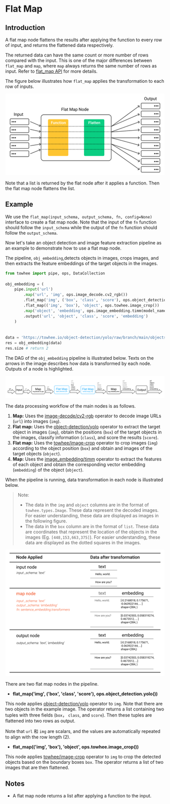 # Flat Map

## Introduction

A flat map node flattens the results after applying the function to every row of input, and returns the flattened data respectively.

The returned data can have the same count or more number of rows compared with the input. This is one of the major differences between `flat_map` and `map`, where `map` always returns the same number of rows as input. Refer to [flat_map API](/05-API%20Reference/01-Pipeline%20API/04-flat-map.md) for more details.

The figure below illustrates how `flat_map` applies the transformation to each row of inputs.

![img](https://github.com/towhee-io/data/blob/main/image/docs/flat_map_intro.png?raw=true)

Note that a list is returned by the flat node after it applies a function. Then the flat map node flattens the list.



## Example

We use the `flat_map(input_schema, output_schema, fn, config=None)` interface to create a flat map node. Note that the input of the `fn` function should follow the `input_schema` while the output of the `fn` function should follow the `output_schema`.



Now let's take an object detection and image feature extraction pipeline as an example to demonstrate how to use a flat map node.



The pipeline, `obj_embedding`,detects objects in images, crops images, and then extracts the feature embeddings of the target objects in the images.

```Python
from towhee import pipe, ops, DataCollection

obj_embedding = (
    pipe.input('url')
        .map('url', 'img', ops.image_decode.cv2_rgb())
        .flat_map('img', ('box', 'class', 'score'), ops.object_detection.yolo())
        .flat_map(('img', 'box'), 'object', ops.towhee.image_crop())
        .map('object', 'embedding', ops.image_embedding.timm(model_name='resnet50'))
        .output('url', 'object', 'class', 'score', 'embedding')
    )


data = 'https://towhee.io/object-detection/yolo/raw/branch/main/objects.png'
res = obj_embedding(data)
res.size # return 2
```

The DAG of the `obj_embedding` pipeline is illustrated below. Texts on the arrows in the image describes how data is transformed by each node. Outputs of a node is highlighted.

![img](https://github.com/towhee-io/data/blob/main/image/docs/flat_map_example_1.png?raw=true)

The data processing workflow of the main nodes is as follows.

1. **Map:** Uses the [image-decode/cv2-rgb](https://towhee.io/image-decode/cv2-rgb) operator to decode image URLs (`url`) into images (`img`).
2. **Flat map:** Uses the [object-detection/yolo](https://towhee.io/object-detection/yolo) operator to extract the target object in images (`img`), obtain the positions (`box`) of the target objects in the images, classify information (`class`), and score the results (`score`).
3. **Flat map:** Uses the [towhee/image-crop](https://towhee.io/towhee/image-crop) operator to crop images (`img`) according to the object position (`box`) and obtain and images of the target objects (`object`).
4. **Map:** Uses the  [image_embedding/timm](https://towhee.io/image-embedding/timm) operator to extract the features of each object and obtain the corresponding vector embedding (`embedding`) of the object (`object`).

When the pipeline is running, data transformation in each node is illustrated below.

> Note:
>
> - The data in the `img` and `object` columns are in the format of `towhee.types.Image`. These data represent the decoded images. For easier understanding, these data are displayed as images in the following figure.
> - The data in the `box` column are in the format of `list`. These data are coordinates that represent the location of the objects in the images (Eg. `[448,153,663,375]`). For easier understanding, these data are displayed as the dotted squares in the images.

![img](https://github.com/towhee-io/data/blob/main/image/docs/map_example_2.png?raw=true)

There are two flat map nodes in the pipeline. 

- **flat_map('img', ('box', 'class', 'score'), ops.object_detection.yolo())**

This node applies [object-detection/yolo](https://towhee.io/object-detection/yolo) operator to `img`. Note that there are two objects in the example image. The operator returns a list containing two tuples with three fields (`box`， `class`,  and `score`). Then these tuples are flattened into two rows as output.

Note that `url` 和 `img` are scalars, and the values are automatically repeated to align with the row length (2).

- **flat_map(('img', 'box'), 'object', ops.towhee.image_crop())**

This node applies [towhee/image-crop](https://towhee.io/towhee/image-crop) operator to `img` to crop the detected objects based on the boundary boxes `box`. The operator returns a list of two images that are then flattened.



## Notes

- A flat map node returns a list after applying a function to the input.
